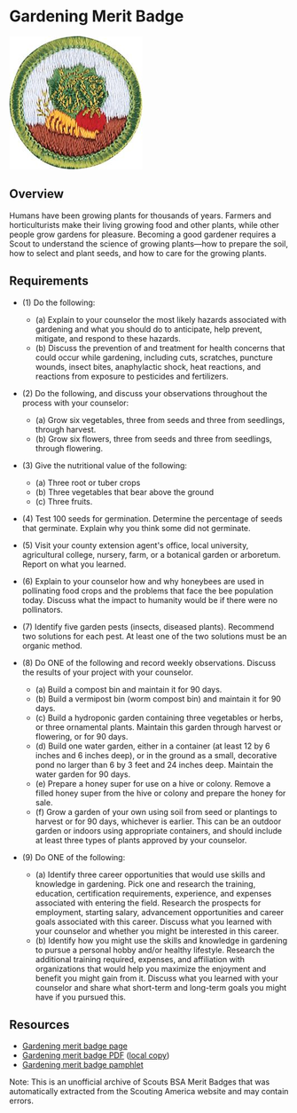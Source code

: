 

# Gardening Merit Badge

![Gardening Merit Badge](images/gardening-merit-badge.jpg)

## Overview



Humans have been growing plants for thousands of years. Farmers and horticulturists make their living growing food and other plants, while other people grow gardens for pleasure. Becoming a good gardener requires a Scout to understand the science of growing plants—how to prepare the soil, how to select and plant seeds, and how to care for the growing plants.

## Requirements

* (1) Do the following:
    * (a) Explain to your counselor the most likely hazards associated with gardening and what you should do to anticipate, help prevent, mitigate, and respond to these hazards.
    * (b) Discuss the prevention of and treatment for health concerns that could occur while gardening, including cuts, scratches, puncture wounds, insect bites, anaphylactic shock, heat reactions, and reactions from exposure to pesticides and fertilizers.


* (2) Do the following, and discuss your observations throughout the process with your counselor:
    * (a) Grow six vegetables, three from seeds and three from seedlings, through harvest.
    * (b) Grow six flowers, three from seeds and three from seedlings, through flowering.


* (3) Give the nutritional value of the following:
    * (a) Three root or tuber crops
    * (b) Three vegetables that bear above the ground
    * (c) Three fruits.


* (4) Test 100 seeds for germination. Determine the percentage of seeds that germinate. Explain why you think some did not germinate.
* (5) Visit your county extension agent's office, local university, agricultural college, nursery, farm, or a botanical garden or arboretum. Report on what you learned.
* (6) Explain to your counselor how and why honeybees are used in pollinating food crops and the problems that face the bee population today.  Discuss what the impact to humanity would be if there were no pollinators.
* (7) Identify five garden pests (insects, diseased plants). Recommend two solutions for each pest. At least one of the two solutions must be an organic method.
* (8) Do ONE of the following and record weekly observations. Discuss the results of your project with your counselor.
    * (a) Build a compost bin and maintain it for 90 days.
    * (b) Build a vermipost bin (worm compost bin) and maintain it for 90 days.
    * (c) Build a hydroponic garden containing three vegetables or herbs, or three ornamental plants. Maintain this garden through harvest or flowering, or for 90 days.
    * (d) Build one water garden, either in a container (at least 12 by 6 inches and 6 inches deep), or in the ground as a small, decorative pond no larger than 6 by 3 feet and 24 inches deep. Maintain the water garden for 90 days.
    * (e) Prepare a honey super for use on a hive or colony. Remove a filled honey super from the hive or colony and prepare the honey for sale.
    * (f) Grow a garden of your own using soil from seed or plantings to harvest or for 90 days, whichever is earlier. This can be an outdoor garden or indoors using appropriate containers, and should include at least three types of plants approved by your counselor.


* (9) Do ONE of the following:
    * (a) Identify three career opportunities that would use skills and knowledge in gardening. Pick one and research the training, education, certification requirements, experience, and expenses associated with entering the field. Research the prospects for employment, starting salary, advancement opportunities and career goals associated with this career. Discuss what you learned with your counselor and whether you might be interested in this career.
    * (b) Identify how you might use the skills and knowledge in gardening to pursue a personal hobby and/or healthy lifestyle. Research the additional training required, expenses, and affiliation with organizations that would help you maximize the enjoyment and benefit you might gain from it. Discuss what you learned with your counselor and share what short-term and long-term goals you might have if you pursued this.




## Resources

- [Gardening merit badge page](https://www.scouting.org/merit-badges/gardening/)
- [Gardening merit badge PDF](https://filestore.scouting.org/filestore/Merit_Badge_ReqandRes/Pamphlets/Gardening.pdf) ([local copy](files/gardening-merit-badge.pdf))
- [Gardening merit badge pamphlet](https://www.scoutshop.org/gardening-merit-badge-pamphlet-654566.html)

Note: This is an unofficial archive of Scouts BSA Merit Badges that was automatically extracted from the Scouting America website and may contain errors.